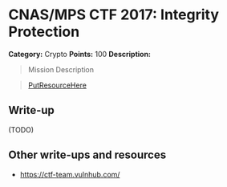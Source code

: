 # CNAS/MPS CTF 2017: Integrity Protection 

**Category:** Crypto
**Points:** 100
**Description:**

> Mission Description

>[PutResourceHere](PutResourceHere)  

## Write-up

(TODO)

## Other write-ups and resources

* <https://ctf-team.vulnhub.com/>

